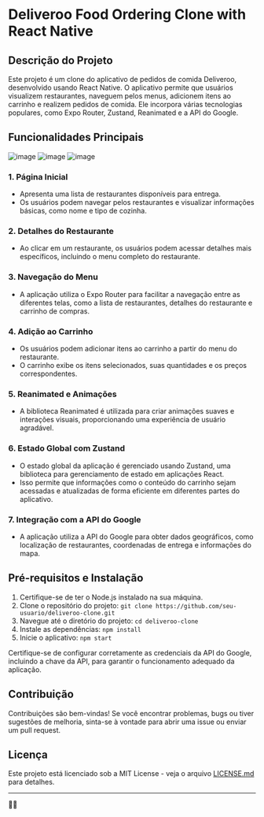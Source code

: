 # Deliveroo Food Ordering Clone with React Native

## Descrição do Projeto
Este projeto é um clone do aplicativo de pedidos de comida Deliveroo, desenvolvido usando React Native. O aplicativo permite que usuários visualizem restaurantes, naveguem pelos menus, adicionem itens ao carrinho e realizem pedidos de comida. Ele incorpora várias tecnologias populares, como Expo Router, Zustand, Reanimated e a API do Google.

## Funcionalidades Principais

![image](https://github.com/xrrac42/DeliverooClone/assets/65977793/4aa8dfd7-7c3b-4871-8ea4-d5088855a9e8)
![image](https://github.com/xrrac42/DeliverooClone/assets/65977793/ef6aeb41-bc0e-4b34-ab50-bd665a7e9bff)
![image](https://github.com/xrrac42/DeliverooClone/assets/65977793/28afb615-f69c-4789-a335-4f9993ab7fdd)

### 1. Página Inicial
- Apresenta uma lista de restaurantes disponíveis para entrega.
- Os usuários podem navegar pelos restaurantes e visualizar informações básicas, como nome e tipo de cozinha.

### 2. Detalhes do Restaurante
- Ao clicar em um restaurante, os usuários podem acessar detalhes mais específicos, incluindo o menu completo do restaurante.

### 3. Navegação do Menu
- A aplicação utiliza o Expo Router para facilitar a navegação entre as diferentes telas, como a lista de restaurantes, detalhes do restaurante e carrinho de compras.

### 4. Adição ao Carrinho
- Os usuários podem adicionar itens ao carrinho a partir do menu do restaurante.
- O carrinho exibe os itens selecionados, suas quantidades e os preços correspondentes.

### 5. Reanimated e Animações
- A biblioteca Reanimated é utilizada para criar animações suaves e interações visuais, proporcionando uma experiência de usuário agradável.

### 6. Estado Global com Zustand
- O estado global da aplicação é gerenciado usando Zustand, uma biblioteca para gerenciamento de estado em aplicações React.
- Isso permite que informações como o conteúdo do carrinho sejam acessadas e atualizadas de forma eficiente em diferentes partes do aplicativo.





### 7. Integração com a API do Google
- A aplicação utiliza a API do Google para obter dados geográficos, como localização de restaurantes, coordenadas de entrega e informações do mapa.

## Pré-requisitos e Instalação

1. Certifique-se de ter o Node.js instalado na sua máquina.
2. Clone o repositório do projeto: `git clone https://github.com/seu-usuario/deliveroo-clone.git`
3. Navegue até o diretório do projeto: `cd deliveroo-clone`
4. Instale as dependências: `npm install`
5. Inicie o aplicativo: `npm start`

Certifique-se de configurar corretamente as credenciais da API do Google, incluindo a chave da API, para garantir o funcionamento adequado da aplicação.

## Contribuição

Contribuições são bem-vindas! Se você encontrar problemas, bugs ou tiver sugestões de melhoria, sinta-se à vontade para abrir uma issue ou enviar um pull request.

## Licença

Este projeto está licenciado sob a MIT License - veja o arquivo [LICENSE.md](LICENSE.md) para detalhes.

---

**🍔📱**
